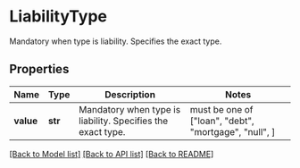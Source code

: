 # LiabilityType

Mandatory when type is liability. Specifies the exact type.

## Properties
Name | Type | Description | Notes
------------ | ------------- | ------------- | -------------
**value** | **str** | Mandatory when type is liability. Specifies the exact type. |  must be one of ["loan", "debt", "mortgage", "null", ]

[[Back to Model list]](../README.md#documentation-for-models) [[Back to API list]](../README.md#documentation-for-api-endpoints) [[Back to README]](../README.md)


